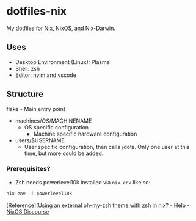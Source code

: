 # dotfiles-nix

My dotfiles for Nix, NixOS, and Nix-Darwin.

## Uses
- Desktop Environment (Linux): Plasma
- Shell: zsh
- Editor: nvim and vscode

## Structure
flake - Main entry point

- machines/$OS/$MACHINENAME
    - OS specific configuration
        - Machine specific hardware configuration
- users/$USERNAME
    - User specific configuration, then calls /dots. Only one user at this time, but more could be added.

### Prerequisites?
- Zsh needs powerlevel10k installed via `nix-env` like so:
```sh
nix-env -i powerlevel10k
```
[Reference]([Using an external oh-my-zsh theme with zsh in nix? - Help - NixOS Discourse](https://discourse.nixos.org/t/using-an-external-oh-my-zsh-theme-with-zsh-in-nix/6142)
